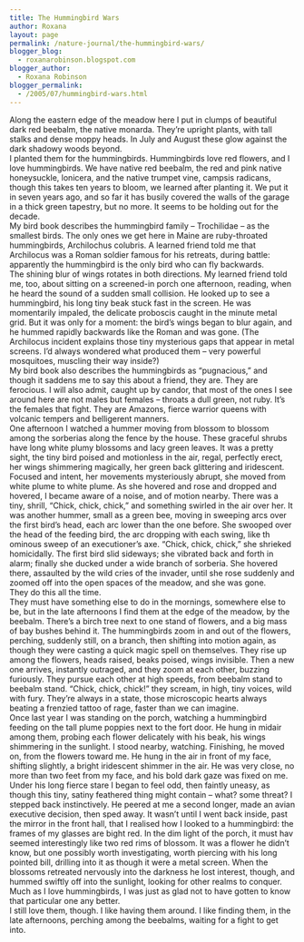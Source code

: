 ```yaml
---
title: The Hummingbird Wars
author: Roxana
layout: page
permalink: /nature-journal/the-hummingbird-wars/
blogger_blog:
  - roxanarobinson.blogspot.com
blogger_author:
  - Roxana Robinson
blogger_permalink:
  - /2005/07/hummingbird-wars.html
---
```

Along the eastern edge of the meadow here I put in clumps of beautiful dark red beebalm, the native monarda. They’re upright plants, with tall stalks and dense moppy heads. In July and August these glow against the dark shadowy woods beyond.  
I planted them for the hummingbirds. Hummingbirds love red flowers, and I love hummingbirds. We have native red beebalm, the red and pink native honeysuckle, lonicera, and the native trumpet vine, campsis radicans, though this takes ten years to bloom, we learned after planting it. We put it in seven years ago, and so far it has busily covered the walls of the garage in a thick green tapestry, but no more. It seems to be holding out for the decade.  
My bird book describes the hummingbird family – Trochilidae – as the smallest birds. The only ones we get here in Maine are ruby-throated hummingbirds, Archilochus colubris. A learned friend told me that Archilocus was a Roman soldier famous for his retreats, during battle: apparently the hummingbird is the only bird who can fly backwards.  
The shining blur of wings rotates in both directions. My learned friend told me, too, about sitting on a screened-in porch one afternoon, reading, when he heard the sound of a sudden small collision. He looked up to see a hummingbird, his long tiny beak stuck fast in the screen. He was momentarily impaled, the delicate proboscis caught in the minute metal grid. But it was only for a moment: the bird’s wings began to blur again, and he hummed rapidly backwards like the Roman and was gone. (The Archilocus incident explains those tiny mysterious gaps that appear in metal screens. I’d always wondered what produced them – very powerful mosquitoes, muscling their way inside?)  
My bird book also describes the hummingbirds as “pugnacious,” and though it saddens me to say this about a friend, they are. They are ferocious. I will also admit, caught up by candor, that most of the ones I see around here are not males but females – throats a dull green, not ruby. It’s the females that fight. They are Amazons, fierce warrior queens with volcanic tempers and belligerent manners.  
One afternoon I watched a hummer moving from blossom to blossom among the sorberias along the fence by the house. These graceful shrubs have long white plumy blossoms and lacy green leaves. It was a pretty sight, the tiny bird poised and motionless in the air, regal, perfectly erect, her wings shimmering magically, her green back glittering and iridescent. Focused and intent, her movements mysteriously abrupt, she moved from white plume to white plume. As she hovered and rose and dropped and hovered, I became aware of a noise, and of motion nearby. There was a tiny, shrill, “Chick, chick, chick,” and something swirled in the air over her. It was another hummer, small as a green bee, moving in sweeping arcs over the first bird’s head, each arc lower than the one before. She swooped over the head of the feeding bird, the arc dropping with each swing, like th ominous sweep of an executioner’s axe. “Chick, chick, chick,” she shrieked homicidally. The first bird slid sideways; she vibrated back and forth in alarm; finally she ducked under a wide branch of sorberia. She hovered there, assaulted by the wild cries of the invader, until she rose suddenly and zoomed off into the open spaces of the meadow, and she was gone.  
They do this all the time.  
They must have something else to do in the mornings, somewhere else to be, but in the late afternoons I find them at the edge of the meadow, by the beebalm. There’s a birch tree next to one stand of flowers, and a big mass of bay bushes behind it. The hummingbirds zoom in and out of the flowers, perching, suddenly still, on a branch, then shifting into motion again, as though they were casting a quick magic spell on themselves. They rise up among the flowers, heads raised, beaks poised, wings invisible. Then a new one arrives, instantly outraged, and they zoom at each other, buzzing furiously. They pursue each other at high speeds, from beebalm stand to beebalm stand. “Chick, chick, chick!” they scream, in high, tiny voices, wild with fury. They’re always in a state, those microscopic hearts always beating a frenzied tattoo of rage, faster than we can imagine.  
Once last year I was standing on the porch, watching a hummingbird feeding on the tall plume poppies next to the fort door. He hung in midair among them, probing each flower delicately with his beak, his wings shimmering in the sunlight. I stood nearby, watching. Finishing, he moved on, from the flowers toward me. He hung in the air in front of my face, shifting slightly, a bright iridescent shimmer in the air. He was very close, no more than two feet from my face, and his bold dark gaze was fixed on me. Under his long fierce stare I began to feel odd, then faintly uneasy, as though this tiny, satiny feathered thing might contain – what? some threat? I stepped back instinctively. He peered at me a second longer, made an avian executive decision, then sped away. It wasn’t until I went back inside, past the mirror in the front hall, that I realised how I looked to a hummingbird: the frames of my glasses are bight red. In the dim light of the porch, it must hav seemed interestingly like two red rims of blossom. It was a flower he didn’t know, but one possibly worth investigating, worth piercing with his long pointed bill, drilling into it as though it were a metal screen. When the blossoms retreated nervously into the darkness he lost interest, though, and hummed swiftly off into the sunlight, looking for other realms to conquer. Much as I love hummingbirds, I was just as glad not to have gotten to know that particular one any better.  
I still love them, though. I like having them around. I like finding them, in the late afternoons, perching among the beebalms, waiting for a fight to get into.